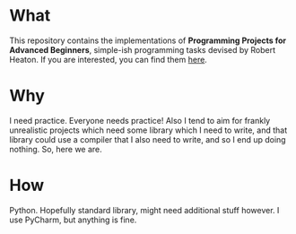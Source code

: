 # What
This repository contains the implementations of **Programming Projects for Advanced Beginners**, simple-ish programming tasks devised by Robert Heaton. If you are interested, you can find them [here](https://robertheaton.com/2018/12/08/programming-projects-for-advanced-beginners/).

# Why
I need practice. Everyone needs practice! Also I tend to aim for frankly unrealistic projects which need some library which I need to write, and that library could use a compiler that I also need to write, and so I end up doing nothing. So, here we are.

# How
Python. Hopefully standard library, might need additional stuff however. I use PyCharm, but anything is fine.
